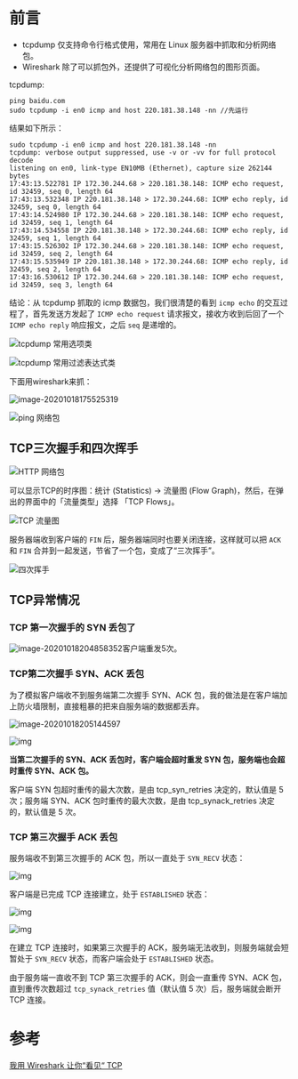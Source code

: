 # 前言

- tcpdump 仅支持命令行格式使用，常用在 Linux 服务器中抓取和分析网络包。
- Wireshark 除了可以抓包外，还提供了可视化分析网络包的图形页面。

tcpdump:

```shell
ping baidu.com
sudo tcpdump -i en0 icmp and host 220.181.38.148 -nn //先运行
```

结果如下所示：

```
sudo tcpdump -i en0 icmp and host 220.181.38.148 -nn
tcpdump: verbose output suppressed, use -v or -vv for full protocol decode
listening on en0, link-type EN10MB (Ethernet), capture size 262144 bytes
17:43:13.522781 IP 172.30.244.68 > 220.181.38.148: ICMP echo request, id 32459, seq 0, length 64
17:43:13.532348 IP 220.181.38.148 > 172.30.244.68: ICMP echo reply, id 32459, seq 0, length 64
17:43:14.524980 IP 172.30.244.68 > 220.181.38.148: ICMP echo request, id 32459, seq 1, length 64
17:43:14.534558 IP 220.181.38.148 > 172.30.244.68: ICMP echo reply, id 32459, seq 1, length 64
17:43:15.526302 IP 172.30.244.68 > 220.181.38.148: ICMP echo request, id 32459, seq 2, length 64
17:43:15.535949 IP 220.181.38.148 > 172.30.244.68: ICMP echo reply, id 32459, seq 2, length 64
17:43:16.530612 IP 172.30.244.68 > 220.181.38.148: ICMP echo request, id 32459, seq 3, length 64
```

结论：从 tcpdump 抓取的 icmp 数据包，我们很清楚的看到 `icmp echo` 的交互过程了，首先发送方发起了 `ICMP echo request` 请求报文，接收方收到后回了一个 `ICMP echo reply` 响应报文，之后 `seq` 是递增的。

![tcpdump 常用选项类](https://raw.githubusercontent.com/haojunsheng/ImageHost/master/img/20201018174633.jpg)

![tcpdump 常用过滤表达式类](https://raw.githubusercontent.com/haojunsheng/ImageHost/master/img/20201018174657.jpg)

下面用wireshark来抓：

![image-20201018175525319](https://raw.githubusercontent.com/haojunsheng/ImageHost/master/img/20201018175525.png)

![ping 网络包](https://raw.githubusercontent.com/haojunsheng/ImageHost/master/img/20201018175638.jpg)



## TCP三次握手和四次挥手

![HTTP 网络包](https://raw.githubusercontent.com/haojunsheng/ImageHost/master/img/20201018181945.jpg)

可以显示TCP的时序图：统计 (Statistics) -> 流量图 (Flow Graph)，然后，在弹出的界面中的「流量类型」选择 「TCP Flows」。

![TCP 流量图](https://raw.githubusercontent.com/haojunsheng/ImageHost/master/img/20201018182018.jpg)

服务器端收到客户端的 `FIN` 后，服务器端同时也要关闭连接，这样就可以把 `ACK` 和 `FIN` 合并到一起发送，节省了一个包，变成了“三次挥手”。

![四次挥手](https://raw.githubusercontent.com/haojunsheng/ImageHost/master/img/20201018182507.jpg)

## TCP异常情况

### **TCP 第一次握手的 SYN 丢包了**

![image-20201018204858352](https://raw.githubusercontent.com/haojunsheng/ImageHost/master/img/20201018204858.png)客户端重发5次。

### TCP第二次握手 SYN、ACK 丢包

为了模拟客户端收不到服务端第二次握手 SYN、ACK 包，我的做法是在客户端加上防火墙限制，直接粗暴的把来自服务端的数据都丢弃。

![image-20201018205144597](https://raw.githubusercontent.com/haojunsheng/ImageHost/master/img/20201018205144.png)

![img](https://raw.githubusercontent.com/haojunsheng/ImageHost/master/img/20201018205241.jpg)

**当第二次握手的 SYN、ACK 丢包时，客户端会超时重发 SYN 包，服务端也会超时重传 SYN、ACK 包。**

客户端 SYN 包超时重传的最大次数，是由 tcp_syn_retries 决定的，默认值是 5 次；服务端 SYN、ACK 包时重传的最大次数，是由 tcp_synack_retries 决定的，默认值是 5 次。

### TCP 第三次握手 ACK 丢包

服务端收不到第三次握手的 ACK 包，所以一直处于 `SYN_RECV` 状态：

![img](https://raw.githubusercontent.com/haojunsheng/ImageHost/master/img/20201018205543.jpg)

客户端是已完成 TCP 连接建立，处于 `ESTABLISHED` 状态：

![img](https://raw.githubusercontent.com/haojunsheng/ImageHost/master/img/20201018205602.jpg)

![img](https://raw.githubusercontent.com/haojunsheng/ImageHost/master/img/20201018205651.jpg)

在建立 TCP 连接时，如果第三次握手的 ACK，服务端无法收到，则服务端就会短暂处于 `SYN_RECV` 状态，而客户端会处于 `ESTABLISHED` 状态。

由于服务端一直收不到 TCP 第三次握手的 ACK，则会一直重传 SYN、ACK 包，直到重传次数超过 `tcp_synack_retries` 值（默认值 5 次）后，服务端就会断开 TCP 连接。

# 参考

[我用 Wireshark 让你“看见“ TCP](https://www.cnblogs.com/xiaolincoding/p/12922927.html)

